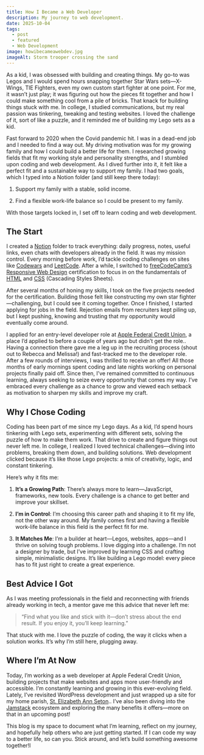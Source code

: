 ```yaml
---
title: How I Became a Web Developer
description: My journey to web development.
date: 2025-10-04
tags:
  - post
  - featured
  - Web Development
image: howibecameawebdev.jpg
imageAlt: Storm trooper crossing the sand
---
```

As a kid, I was obsessed with building and creating things. My go-to was Legos and I would spend hours snapping together Star Wars sets—X-Wings, TIE Fighters, even my own custom start fighter at one point. For me, it wasn’t just play; it was figuring out how the pieces fit together and how I could make something cool from a pile of bricks. That knack for building things stuck with me. In college, I studied communications, but my real passion was tinkering, tweaking and testing websites. I loved the challenge of it, sort of like a puzzle, and it reminded me of building my Lego sets as a kid.

Fast forward to 2020 when the Covid pandemic hit. I was in a dead-end job and I needed to find a way out. My driving motivation was for my growing family and how I could build a better life for them. I researched growing fields that fit my working style and personality strengths, and I stumbled upon coding and web development. As I dived further into it, it felt like a perfect fit and a sustainable way to support my family. I had two goals, which I typed into a Notion folder (and still keep there today):

1.  Support my family with a stable, solid income.
    
2.  Find a flexible work-life balance so I could be present to my family.
    

With those targets locked in, I set off to learn coding and web development.

## The Start

I created a [Notion](https://www.notion.com/) folder to track everything: daily progress, notes, useful links, even chats with developers already in the field. It was my mission control. Every morning before work, I’d tackle coding challenges on sites like [Codewars](https://www.codewars.com/) and [LeetCode](https://leetcode.com/). After a while, I switched to [freeCodeCamp’s Responsive Web Design](https://www.freecodecamp.org/learn/2022/responsive-web-design/) certification to focus in on the fundamentals of [HTML](https://developer.mozilla.org/en-US/docs/Web/HTML) and [CSS](https://developer.mozilla.org/en-US/docs/Web/CSS) (Cascading Styles Sheets).

After several months of honing my skills, I took on the five projects needed for the certification. Building those felt like constructing my own star fighter—challenging, but I could see it coming together. Once I finished, I started applying for jobs in the field. Rejection emails from recruiters kept piling up, but I kept pushing, knowing and trusting that my opportunity would eventually come around.

I applied for an entry-level developer role at [Apple Federal Credit Union](https://www.applefcu.org/), a place I’d applied to before a couple of years ago but didn’t get the role.. Having a connection there gave me a leg up in the recruiting process (shout out to Rebecca and Melissa!) and fast-tracked me to the developer role. After a few rounds of interviews, I was thrilled to receive an offer! All those months of early mornings spent coding and late nights working on personal projects finally paid off. Since then, I’ve remained committed to continuous learning, always seeking to seize every opportunity that comes my way. I’ve embraced every challenge as a chance to grow and viewed each setback as motivation to sharpen my skills and improve my craft.

## Why I Chose Coding

Coding has been part of me since my Lego days. As a kid, I’d spend hours tinkering with Lego sets, experimenting with different sets, solving the puzzle of how to make them work. That drive to create and figure things out never left me. In college, I realized I loved technical challenges—diving into problems, breaking them down, and building solutions. Web development clicked because it’s like those Lego projects: a mix of creativity, logic, and constant tinkering.

Here’s why it fits me:

1.  **It’s a Growing Path**: There’s always more to learn—JavaScript, frameworks, new tools. Every challenge is a chance to get better and improve your skillset.
    
2.  **I’m in Control**: I’m choosing this career path and shaping it to fit my life, not the other way around. My family comes first and having a flexible work-life balance in this field is the perfect fit for me.
    
3.  **It Matches Me**: I’m a builder at heart—Legos, websites, apps—and I thrive on solving tough problems. I love digging into a challenge. I’m not a designer by trade, but I’ve improved by learning CSS and crafting simple, minimalistic designs. It’s like building a Lego model: every piece has to fit just right to create a great experience.
    

## Best Advice I Got

As I was meeting professionals in the field and reconnecting with friends already working in tech, a mentor gave me this advice that never left me:

> “Find what you like and stick with it—don’t stress about the end result. If you enjoy it, you’ll keep learning.”

That stuck with me. I love the puzzle of coding, the way it clicks when a solution works. It’s why I’m still here, plugging away.

## Where I’m At Now

Today, I’m working as a web developer at Apple Federal Credit Union, building projects that make websites and apps more user-friendly and accessible. I’m constantly learning and growing in this ever-evolving field. Lately, I’ve revisited WordPress development and just wrapped up a site for my home parish, [St. Elizabeth Ann Seton](https://setonlakeridge.org/).. I’ve also been diving into the [Jamstack](https://jamstack.org/) ecosystem and exploring the many benefits it offers—more on that in an upcoming post!

This blog is my space to document what I’m learning, reflect on my journey, and hopefully help others who are just getting started. If I can code my way to a better life, so can you. Stick around, and let’s build something awesome together!I